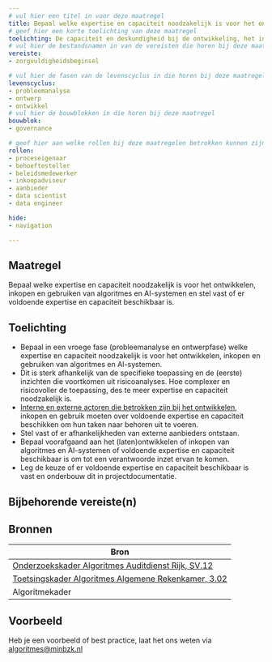 ```yaml
---
# vul hier een titel in voor deze maatregel
title: Bepaal welke expertise en capaciteit noodzakelijk is voor het ontwikkelen, inkopen en gebruiken van algoritmes en AI-systemen en stel vast of er voldoende expertise en capaciteit beschikbaar is.
# geef hier een korte toelichting van deze maatregel
toelichting: De capaciteit en deskundigheid bij de ontwikkeling, het inkopen en gebruiken van algoritme en AI-systemen moet toereikend zijn om tot een verantwoorde toepassing te komen.
# vul hier de bestandsnamen in van de vereisten die horen bij deze maatregel
vereiste: 
- zorgvuldigheidsbeginsel

# vul hier de fasen van de levenscyclus in die horen bij deze maatregel
levenscyclus: 
- probleemanalyse
- ontwerp
- ontwikkel
# vul hier de bouwblokken in die horen bij deze maatregel
bouwblok: 
- governance

# geef hier aan welke rollen bij deze maatregelen betrokken kunnen zijn
rollen:
- proceseigenaar
- behoeftesteller
- beleidsmedewerker
- inkoopadviseur
- aanbieder
- data scientist
- data engineer

hide:
- navigation

---
```


<!-- Let op! onderstaande regel met 'tags' niet weghalen! Deze maakt automatisch de knopjes op basis van de metadata  -->
<!-- tags -->

## Maatregel
<!-- Vul hier een omschrijving in van wat deze maatregel inhoudt. -->
Bepaal welke expertise en capaciteit noodzakelijk is voor het ontwikkelen, inkopen en gebruiken van algoritmes en AI-systemen en stel vast of er voldoende expertise en capaciteit beschikbaar is.
  
## Toelichting
<!-- Geef hier een toelichting van deze maatregel -->
- Bepaal in een vroege fase (probleemanalyse en ontwerpfase) welke expertise en capaciteit noodzakelijk is voor het ontwikkelen, inkopen en gebruiken van algoritmes en AI-systemen.
- Dit is sterk afhankelijk van de specifieke toepassing en de (eerste) inzichten die voortkomen uit risicoanalyses. Hoe complexer en risicovoller de toepassing, des te meer expertise en capaciteit noodzakelijk is. 
- [Interne en externe actoren die betrokken zijn bij het ontwikkelen](/betrek_belanghebbenden), inkopen en gebruik moeten over voldoende expertise en capaciteit beschikken om hun taken naar behoren uit te voeren.
- Stel vast of er afhankelijkheden van externe aanbieders ontstaan.  
- Bepaal voorafgaand aan het (laten)ontwikkelen of inkopen van algoritmes en AI-systemen of voldoende expertise en capaciteit beschikbaar is om tot een verantwoorde inzet ervan te komen.
- Leg de keuze of er voldoende expertise en capaciteit beschikbaar is vast en onderbouw dit in projectdocumentatie.      

## Bijbehorende vereiste(n)
<!-- Hier volgt een lijst met vereisten op basis van de in de metadata ingevulde vereiste -->

<!-- Let op! onderstaande regel met 'list_vereisten_on_maatregelen_page' niet weghalen! Deze maakt automatisch een lijst van bijbehorende verseisten op basis van de metadata  -->
<!-- list_vereisten_on_maatregelen_page -->

## Bronnen 
<!-- Vul hier de relevante bronnen in voor deze maatregel -->

| Bron                        |
|-----------------------------|
| [Onderzoekskader Algoritmes Auditdienst Rijk, SV.12 ](https://www.rijksoverheid.nl/documenten/rapporten/2023/07/11/onderzoekskader-algoritmes-adr-2023)| 
| [Toetsingskader Algoritmes Algemene Rekenkamer, 3.02](https://www.rekenkamer.nl/onderwerpen/algoritmes/documenten/publicaties/2024/05/15/het-toetsingskader-aan-de-slag) |
| Algoritmekader |        

## Voorbeeld
<!-- Voeg hier een voorbeeld toe, door er bijvoorbeeld naar te verwijzen -->

Heb je een voorbeeld of best practice, laat het ons weten via [algoritmes@minbzk.nl](mailto:algoritmes@minbzk.nl)
